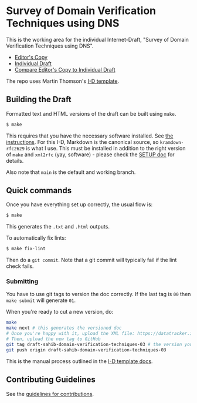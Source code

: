 # Survey of Domain Verification Techniques using DNS

This is the working area for the individual Internet-Draft, "Survey of Domain Verification Techniques using DNS".

* [Editor's Copy](https://ShivanKaul.github.io/draft-sahib-domain-verification-techniques/#go.draft-sahib-domain-verification-techniques-latest.html)
* [Individual Draft](https://tools.ietf.org/html/draft-sahib-domain-verification-techniques-latest)
* [Compare Editor's Copy to Individual Draft](https://ShivanKaul.github.io/draft-sahib-domain-verification-techniques/#go.draft-sahib-domain-verification-techniques-latest.diff)

The repo uses Martin Thomson's [I-D template](https://github.com/martinthomson/i-d-template).

## Building the Draft

Formatted text and HTML versions of the draft can be built using `make`.

```sh
$ make
```

This requires that you have the necessary software installed.  See
[the instructions](https://github.com/martinthomson/i-d-template/blob/master/doc/SETUP.md). For this I-D, Markdown is the canonical source, so `kramdown-rfc2629` is what I use. This must be installed in addition to the right version of `make` and `xml2rfc` (yay, software) - please check the [SETUP doc](https://github.com/martinthomson/i-d-template/blob/master/doc/SETUP.md) for details. 

Also note that `main` is the default and working branch.

## Quick commands

Once you have everything set up correctly, the usual flow is:

```sh
$ make
```

This generates the `.txt` and `.html` outputs. 

To automatically fix lints:
```sh
$ make fix-lint
```

Then do a `git commit`. Note that a git commit will typically fail if the lint check fails.

### Submitting
You have to use git tags to version the doc correctly. If the last tag is `00` then `make submit` will generate `01`. 

When you're ready to cut a new version, do:
```sh
make 
make next # this generates the versioned doc
# Once you're happy with it, upload the XML file: https://datatracker.ietf.org/submit/
# Then, upload the new tag to GitHub
git tag draft-sahib-domain-verification-techniques-03 # the version you just uploaded to datatracker
git push origin draft-sahib-domain-verification-techniques-03
```

This is the manual process outlined in the [I-D template docs](https://github.com/martinthomson/i-d-template/blob/main/doc/SUBMITTING.md#manual-process). 

## Contributing Guidelines

See the
[guidelines for contributions](https://github.com/ShivanKaul/draft-sahib-domain-verification-techniques/blob/main/CONTRIBUTING.md).
